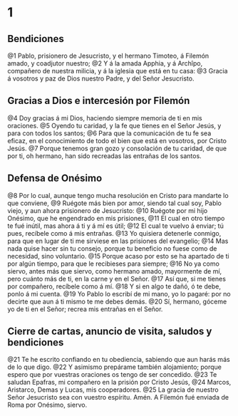 # 1 
## Bendiciones
@1 Pablo, prisionero de Jesucristo, y el hermano Timoteo, á Filemón amado, y coadjutor nuestro; 
@2 Y á la amada Apphia, y á Archîpo, compañero de nuestra milicia, y á la iglesia que está en tu casa: 
@3 Gracia á vosotros y paz de Dios nuestro Padre, y del Señor Jesucristo.

## Gracias a Dios e intercesión por Filemón
@4 Doy gracias á mi Dios, haciendo siempre memoria de ti en mis oraciones. 
@5 Oyendo tu caridad, y la fe que tienes en el Señor Jesús, y para con todos los santos; 
@6 Para que la comunicación de tu fe sea eficaz, en el conocimiento de todo el bien que está en vosotros, por Cristo Jesús. 
@7 Porque tenemos gran gozo y consolación de tu caridad, de que por ti, oh hermano, han sido recreadas las entrañas de los santos.

## Defensa de Onésimo
@8 Por lo cual, aunque tengo mucha resolución en Cristo para mandarte lo que conviene, 
@9 Ruégote más bien por amor, siendo tal cual soy, Pablo viejo, y aun ahora prisionero de Jesucristo: 
@10 Ruégote por mi hijo Onésimo, que he engendrado en mis prisiones, 
@11 El cual en otro tiempo te fué inútil, mas ahora á ti y á mí es útil; 
@12 El cual te vuelvo á enviar; tú pues, recíbele como á mis entrañas. 
@13 Yo quisiera detenerle conmigo, para que en lugar de ti me sirviese en las prisiones del evangelio; 
@14 Mas nada quise hacer sin tu consejo, porque tu beneficio no fuese como de necesidad, sino voluntario. 
@15 Porque acaso por esto se ha apartado de ti por algún tiempo, para que le recibieses para siempre; 
@16 No ya como siervo, antes más que siervo, como hermano amado, mayormente de mí, pero cuánto más de ti, en la carne y en el Señor. 
@17 Así que, si me tienes por compañero, recíbele como á mí. 
@18 Y si en algo te dañó, ó te debe, ponlo á mi cuenta. 
@19 Yo Pablo lo escribí de mi mano, yo lo pagaré: por no decirte que aun á ti mismo te me debes demás. 
@20 Sí, hermano, góceme yo de ti en el Señor; recrea mis entrañas en el Señor.

## Cierre de cartas, anuncio de visita, saludos y bendiciones
@21 Te he escrito confiando en tu obediencia, sabiendo que aun harás más de lo que digo. 
@22 Y asimismo prepárame también alojamiento; porque espero que por vuestras oraciones os tengo de ser concedido. 
@23 Te saludan Epafras, mi compañero en la prisión por Cristo Jesús, 
@24 Marcos, Aristarco, Demas y Lucas, mis cooperadores. 
@25 La gracia de nuestro Señor Jesucristo sea con vuestro espíritu. Amén. A Filemón fué enviada de Roma por Onésimo, siervo. 